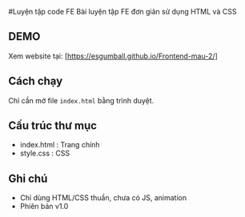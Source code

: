 #Luyện tập code FE
Bài luyện tập FE đơn giản sử dụng HTML và CSS

## DEMO
Xem website tại: [https://esgumball.github.io/Frontend-mau-2/]

## Cách chạy
Chỉ cần mở file `index.html` bằng trình duyệt.

## Cấu trúc thư mục
- index.html : Trang chính
- style.css : CSS

## Ghi chú
- Chỉ dùng HTML/CSS thuần, chưa có JS, animation
- Phiên bản v1.0
